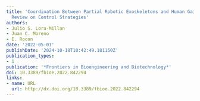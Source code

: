 ```yaml
---
title: 'Coordination Between Partial Robotic Exoskeletons and Human Gait: A Comprehensive
  Review on Control Strategies'
authors:
- Julio S. Lora-Millan
- Juan C. Moreno
- E. Rocon
date: '2022-05-01'
publishDate: '2024-10-18T10:42:49.181150Z'
publication_types:
- 1
publication: '*Frontiers in Bioengineering and Biotechnology*'
doi: 10.3389/fbioe.2022.842294
links:
- name: URL
  url: http://dx.doi.org/10.3389/fbioe.2022.842294
---
```

